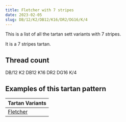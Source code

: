 ```yaml
---
title: Fletcher with 7 stripes
date: 2023-02-05
slug: DB/12/K2/DB12/K16/DR2/DG16/K/4
---
```

This is a list of all the tartan sett variants with 7 stripes.

It is a 7 stripes tartan.


## Thread count
DB/12 K2 DB12 K16 DR2 DG16 K/4

## Examples of this tartan pattern

| Tartan Variants |
|---------------|
| [Fletcher](/variants/db/12/k2/db12/k16/dr2/dg16/k/4-db000052-dg11450d-draa0000-k000000)||
